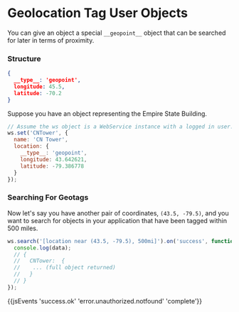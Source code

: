 # Geolocation Tag User Objects
You can give an object a special `__geopoint__` object that can be searched for later in terms of proximity.

### Structure

```json
{
  __type__: 'geopoint',
  longitude: 45.5,
  latitude: -70.2
}
```

Suppose you have an object representing the Empire State Building.

```js
// Assume the ws object is a WebService instance with a logged in user.
ws.set('CNTower', {
  name: 'CN Tower',
  location: {
    __type__: 'geopoint',
    longitude: 43.642621,
    latitude: -79.386778
  }
});
```

### Searching For Geotags

Now let's say you have another pair of coordinates, `(43.5, -79.5)`, and you want to search for objects in your application that have been tagged within 500 miles.

```js
ws.search('[location near (43.5, -79.5), 500mi]').on('success', function(data, response) {
  console.log(data);
  // {
  //   CNTower:  {
  //    ... (full object returned)
  //   }
  // }
});
```

{{jsEvents 'success.ok' 'error.unauthorized.notfound' 'complete'}}
